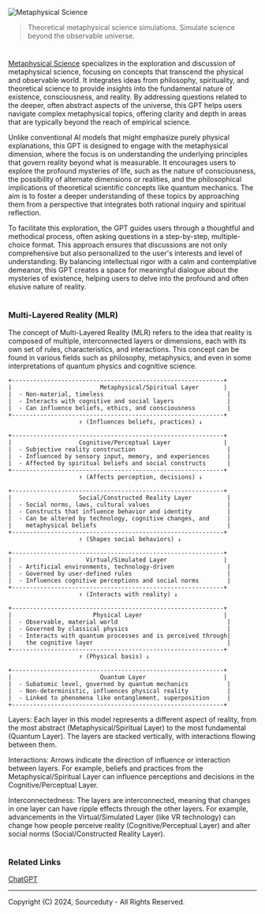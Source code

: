 ![Metaphysical Science](https://github.com/user-attachments/assets/6e35ed51-3cc4-4d63-bcb2-8afa2a20f612)

> Theoretical metaphysical science simulations. Simulate science beyond the observable universe.

#

[Metaphysical Science](https://chatgpt.com/g/g-fY8HgnZj9-metaphysical-science) specializes in the exploration and discussion of metaphysical science, focusing on concepts that transcend the physical and observable world. It integrates ideas from philosophy, spirituality, and theoretical science to provide insights into the fundamental nature of existence, consciousness, and reality. By addressing questions related to the deeper, often abstract aspects of the universe, this GPT helps users navigate complex metaphysical topics, offering clarity and depth in areas that are typically beyond the reach of empirical science.

Unlike conventional AI models that might emphasize purely physical explanations, this GPT is designed to engage with the metaphysical dimension, where the focus is on understanding the underlying principles that govern reality beyond what is measurable. It encourages users to explore the profound mysteries of life, such as the nature of consciousness, the possibility of alternate dimensions or realities, and the philosophical implications of theoretical scientific concepts like quantum mechanics. The aim is to foster a deeper understanding of these topics by approaching them from a perspective that integrates both rational inquiry and spiritual reflection.

To facilitate this exploration, the GPT guides users through a thoughtful and methodical process, often asking questions in a step-by-step, multiple-choice format. This approach ensures that discussions are not only comprehensive but also personalized to the user's interests and level of understanding. By balancing intellectual rigor with a calm and contemplative demeanor, this GPT creates a space for meaningful dialogue about the mysteries of existence, helping users to delve into the profound and often elusive nature of reality.

#
### Multi-Layered Reality (MLR) 

The concept of Multi-Layered Reality (MLR) refers to the idea that reality is composed of multiple, interconnected layers or dimensions, each with its own set of rules, characteristics, and interactions. This concept can be found in various fields such as philosophy, metaphysics, and even in some interpretations of quantum physics and cognitive science. 

```
+------------------------------------------------------------+
|                         Metaphysical/Spiritual Layer       |
|  - Non-material, timeless                                   |
|  - Interacts with cognitive and social layers               |
|  - Can influence beliefs, ethics, and consciousness         |
+------------------------------------------------------------+
                    ↑ (Influences beliefs, practices) ↓

+------------------------------------------------------------+
|                   Cognitive/Perceptual Layer               |
|  - Subjective reality construction                          |
|  - Influenced by sensory input, memory, and experiences     |
|  - Affected by spiritual beliefs and social constructs      |
+------------------------------------------------------------+
                    ↑ (Affects perception, decisions) ↓

+------------------------------------------------------------+
|                   Social/Constructed Reality Layer          |
|  - Social norms, laws, cultural values                      |
|  - Constructs that influence behavior and identity          |
|  - Can be altered by technology, cognitive changes, and     |
|    metaphysical beliefs                                     |
+------------------------------------------------------------+
                    ↑ (Shapes social behaviors) ↓

+------------------------------------------------------------+
|                     Virtual/Simulated Layer                |
|  - Artificial environments, technology-driven               |
|  - Governed by user-defined rules                           |
|  - Influences cognitive perceptions and social norms        |
+------------------------------------------------------------+
                    ↑ (Interacts with reality) ↓

+------------------------------------------------------------+
|                       Physical Layer                       |
|  - Observable, material world                               |
|  - Governed by classical physics                            |
|  - Interacts with quantum processes and is perceived through|
|    the cognitive layer                                      |
+------------------------------------------------------------+
                    ↑ (Physical basis) ↓

+------------------------------------------------------------+
|                         Quantum Layer                      |
|  - Subatomic level, governed by quantum mechanics           |
|  - Non-deterministic, influences physical reality           |
|  - Linked to phenomena like entanglement, superposition     |
+------------------------------------------------------------+
```

Layers: Each layer in this model represents a different aspect of reality, from the most abstract (Metaphysical/Spiritual Layer) to the most fundamental (Quantum Layer). The layers are stacked vertically, with interactions flowing between them.

Interactions: Arrows indicate the direction of influence or interaction between layers. For example, beliefs and practices from the Metaphysical/Spiritual Layer can influence perceptions and decisions in the Cognitive/Perceptual Layer.

Interconnectedness: The layers are interconnected, meaning that changes in one layer can have ripple effects through the other layers. For example, advancements in the Virtual/Simulated Layer (like VR technology) can change how people perceive reality (Cognitive/Perceptual Layer) and alter social norms (Social/Constructed Reality Layer).

#
### Related Links

[ChatGPT](https://github.com/sourceduty/ChatGPT)

***
Copyright (C) 2024, Sourceduty - All Rights Reserved.
